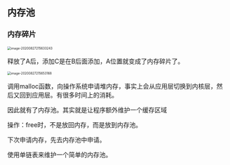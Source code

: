 ## 内存池

### 内存碎片

<img src="C:\Users\xuyingfeng\AppData\Roaming\Typora\typora-user-images\image-20200827215633243.png" alt="image-20200827215633243" style="zoom:50%;" />

释放了A后，添加C是在B后面添加，A位置就变成了内存碎片了。

<img src="C:\Users\xuyingfeng\AppData\Roaming\Typora\typora-user-images\image-20200827215653168.png" alt="image-20200827215653168" style="zoom:50%;" />

调用malloc函数，向操作系统申请堆内存，事实上会从应用层切换到内核层，然后又回到应用层。有很多时间上的消耗。

因此就有了内存池。其实就是让程序额外维护一个缓存区域

操作：free时，不是放回内存，而是放到内存池。

下次申请内存，先去内存池中申请。

使用单链表来维护一个简单的内存池。